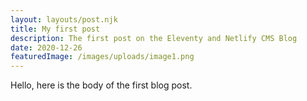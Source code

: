 ```yaml
---
layout: layouts/post.njk
title: My first post
description: The first post on the Eleventy and Netlify CMS Blog
date: 2020-12-26
featuredImage: /images/uploads/image1.png
---
```


Hello, here is the body of the first blog post.